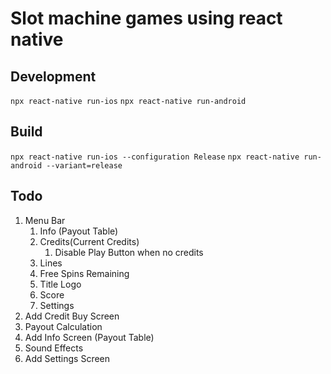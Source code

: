 # Slot machine games using react native

## Development

```npx react-native run-ios```
```npx react-native run-android```

## Build

```npx react-native run-ios --configuration Release```
```npx react-native run-android --variant=release```

## Todo

1. Menu Bar
   1. Info (Payout Table)
   2. Credits(Current Credits)
      1. Disable Play Button when no credits
   3. Lines
   4. Free Spins Remaining
   5. Title Logo
   6. Score
   7. Settings
2. Add Credit Buy Screen
3. Payout Calculation
4. Add Info Screen (Payout Table)
5. Sound Effects
6. Add Settings Screen
